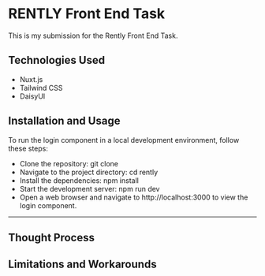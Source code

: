 # RENTLY Front End Task

This is my submission for the Rently Front End Task.

## Technologies Used

- Nuxt.js
- Tailwind CSS
- DaisyUI

## Installation and Usage

To run the login component in a local development environment, follow these steps:

- Clone the repository: git clone <repository-url>
- Navigate to the project directory: cd rently
- Install the dependencies: npm install
- Start the development server: npm run dev
- Open a web browser and navigate to http://localhost:3000 to view the login component.

---

## Thought Process

## Limitations and Workarounds
